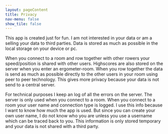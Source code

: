 ```yaml
---
layout: pageContent
title: Privacy
nav-menu: false
show_tile: false
---
```


This app is created just for fun. I am not interested in your data or am a selling your data to third parties. Data is stored as much as possible in the local storage on your device or pc. 

When you connect to a room and row together with other rowers your speed/position is shared with other users. Highscores are also stored on the server when you enter an ergometer-room. When you row together the data is send as much as possible directly to the other users in your room using peer to peer technology. This gives more privacy because your data is not send to a central server.

For technical purposes I keep an log of all the errors on the server. The server is only used when you connect to a room. When you connect to a room your user name and connection type is logged. I use this info because I want to know how much the app is used. But since you can create your own  user name, I do not know who you are unless you use a username which can be traced back to you. This information is only stored temporary and your data is not shared with a third party.
